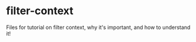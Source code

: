 # filter-context
Files for tutorial on filter context, why it's important, and how to understand it!
